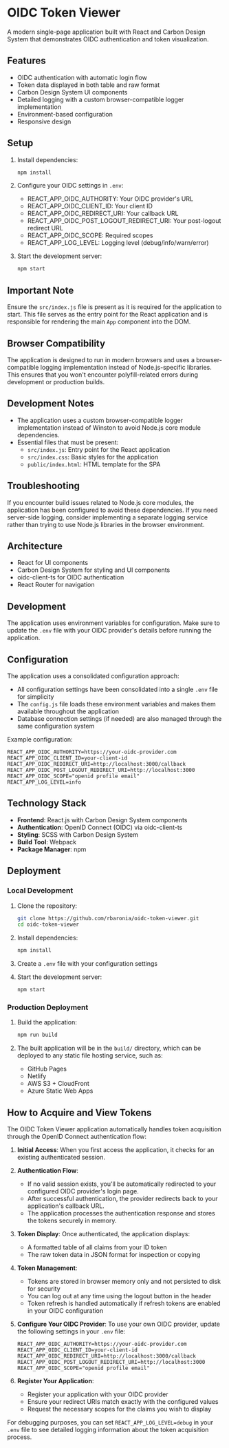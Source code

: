 # OIDC Token Viewer

A modern single-page application built with React and Carbon Design System that demonstrates OIDC authentication and token visualization.

## Features

- OIDC authentication with automatic login flow
- Token data displayed in both table and raw format
- Carbon Design System UI components
- Detailed logging with a custom browser-compatible logger implementation
- Environment-based configuration
- Responsive design

## Setup

1. Install dependencies:
   ```bash
   npm install
   ```

2. Configure your OIDC settings in `.env`:
   - REACT_APP_OIDC_AUTHORITY: Your OIDC provider's URL
   - REACT_APP_OIDC_CLIENT_ID: Your client ID
   - REACT_APP_OIDC_REDIRECT_URI: Your callback URL
   - REACT_APP_OIDC_POST_LOGOUT_REDIRECT_URI: Your post-logout redirect URL
   - REACT_APP_OIDC_SCOPE: Required scopes
   - REACT_APP_LOG_LEVEL: Logging level (debug/info/warn/error)

3. Start the development server:
   ```bash
   npm start
   ```

## Important Note

Ensure the `src/index.js` file is present as it is required for the application to start. This file serves as the entry point for the React application and is responsible for rendering the main `App` component into the DOM.

## Browser Compatibility

The application is designed to run in modern browsers and uses a browser-compatible logging implementation instead of Node.js-specific libraries. This ensures that you won't encounter polyfill-related errors during development or production builds.

## Development Notes

- The application uses a custom browser-compatible logger implementation instead of Winston to avoid Node.js core module dependencies.
- Essential files that must be present:
  - `src/index.js`: Entry point for the React application
  - `src/index.css`: Basic styles for the application
  - `public/index.html`: HTML template for the SPA

## Troubleshooting

If you encounter build issues related to Node.js core modules, the application has been configured to avoid these dependencies. If you need server-side logging, consider implementing a separate logging service rather than trying to use Node.js libraries in the browser environment.

## Architecture

- React for UI components
- Carbon Design System for styling and UI components
- oidc-client-ts for OIDC authentication
- React Router for navigation

## Development

The application uses environment variables for configuration. Make sure to update the `.env` file with your OIDC provider's details before running the application.

## Configuration

The application uses a consolidated configuration approach:

- All configuration settings have been consolidated into a single `.env` file for simplicity
- The `config.js` file loads these environment variables and makes them available throughout the application
- Database connection settings (if needed) are also managed through the same configuration system

Example configuration:

```
REACT_APP_OIDC_AUTHORITY=https://your-oidc-provider.com
REACT_APP_OIDC_CLIENT_ID=your-client-id
REACT_APP_OIDC_REDIRECT_URI=http://localhost:3000/callback
REACT_APP_OIDC_POST_LOGOUT_REDIRECT_URI=http://localhost:3000
REACT_APP_OIDC_SCOPE="openid profile email"
REACT_APP_LOG_LEVEL=info
```

## Technology Stack

- **Frontend**: React.js with Carbon Design System components
- **Authentication**: OpenID Connect (OIDC) via oidc-client-ts
- **Styling**: SCSS with Carbon Design System
- **Build Tool**: Webpack
- **Package Manager**: npm

## Deployment

### Local Development

1. Clone the repository:
   ```bash
   git clone https://github.com/rbaronia/oidc-token-viewer.git
   cd oidc-token-viewer
   ```

2. Install dependencies:
   ```bash
   npm install
   ```

3. Create a `.env` file with your configuration settings
  
4. Start the development server:
   ```bash
   npm start
   ```

### Production Deployment

1. Build the application:
   ```bash
   npm run build
   ```

2. The built application will be in the `build/` directory, which can be deployed to any static file hosting service, such as:
   - GitHub Pages
   - Netlify
   - AWS S3 + CloudFront
   - Azure Static Web Apps

## How to Acquire and View Tokens

The OIDC Token Viewer application automatically handles token acquisition through the OpenID Connect authentication flow:

1. **Initial Access**: When you first access the application, it checks for an existing authenticated session.
   
2. **Authentication Flow**:
   - If no valid session exists, you'll be automatically redirected to your configured OIDC provider's login page.
   - After successful authentication, the provider redirects back to your application's callback URL.
   - The application processes the authentication response and stores the tokens securely in memory.

3. **Token Display**: Once authenticated, the application displays:
   - A formatted table of all claims from your ID token
   - The raw token data in JSON format for inspection or copying

4. **Token Management**:
   - Tokens are stored in browser memory only and not persisted to disk for security
   - You can log out at any time using the logout button in the header
   - Token refresh is handled automatically if refresh tokens are enabled in your OIDC configuration

5. **Configure Your OIDC Provider**:
   To use your own OIDC provider, update the following settings in your `.env` file:
   ```
   REACT_APP_OIDC_AUTHORITY=https://your-oidc-provider.com
   REACT_APP_OIDC_CLIENT_ID=your-client-id
   REACT_APP_OIDC_REDIRECT_URI=http://localhost:3000/callback
   REACT_APP_OIDC_POST_LOGOUT_REDIRECT_URI=http://localhost:3000
   REACT_APP_OIDC_SCOPE="openid profile email"
   ```

6. **Register Your Application**:
   - Register your application with your OIDC provider
   - Ensure your redirect URIs match exactly with the configured values
   - Request the necessary scopes for the claims you wish to display

For debugging purposes, you can set `REACT_APP_LOG_LEVEL=debug` in your `.env` file to see detailed logging information about the token acquisition process.
